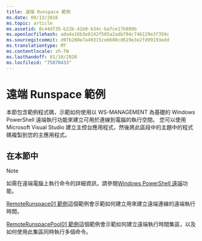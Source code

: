 ```yaml
---
title: 遠端 Runspace 範例
ms.date: 09/13/2016
ms.topic: article
ms.assetid: 8c44df35-b22b-41b0-b34c-ba7ce17b889b
ms.openlocfilehash: ada4a16b3e8142f505a2adb794c746129e3f359c
ms.sourcegitcommit: d97b200e7a49315ce6608cd619e3e2fd99193edd
ms.translationtype: MT
ms.contentlocale: zh-TW
ms.lasthandoff: 01/10/2020
ms.locfileid: "75870433"
---
```

# <a name="remote-runspace-samples"></a>遠端 Runspace 範例

本節包含範例程式碼，示範如何使用以 WS-MANAGEMENT 為基礎的 Windows PowerShell 遠端執行功能來建立可用於連線到電腦的執行空間。 您可以使用 Microsoft Visual Studio 建立主控台應用程式，然後將此區段中的主題中的程式碼複製到您的主應用程式。

## <a name="in-this-section"></a>在本節中

> [!NOTE]
> 如需在遠端電腦上執行命令的詳細資訊，請參閱[Windows PowerShell 遠端](/previous-versions/ms714644(v=vs.85))功能。

 [RemoteRunspace01 範例](./remoterunspace01-sample.md)這個範例會示範如何建立用來建立遠端連線的遠端執行時間。

 [RemoteRunspacePool01 範例](./remoterunspacepool01-sample.md)這個範例會示範如何建立遠端執行時間集區，以及如何使用此集區同時執行多個命令。
